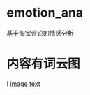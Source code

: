 # emotion_ana
基于淘宝评论的情感分析
# 内容有词云图
! [image text](https://github.com/abbcadd/emotion_ana/blob/main/%E8%AF%8D%E4%BA%91%E5%9B%BE.png)
